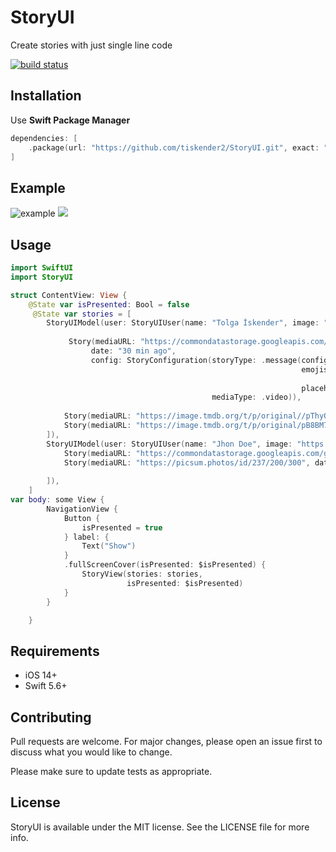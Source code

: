 # StoryUI

Create stories with just single line code

<a href="https://circleci.com/gh/badges/shields/tree/master">
        <img src="https://img.shields.io/circleci/project/github/badges/shields/master" alt="build status"></a>
        
## Installation

Use **Swift Package Manager**

```swift
dependencies: [
    .package(url: "https://github.com/tiskender2/StoryUI.git", exact: "1.5.0")
]
```
## Example 
![example](https://user-images.githubusercontent.com/17899883/166338390-ac5988fc-b417-4c41-b35a-8b18eca61eac.gif)
![](https://github.com/tiskender2/StoryUI/assets/17899883/80b08837-05da-48b0-92c2-b7b7000c8618)

## Usage

```swift
import SwiftUI
import StoryUI

struct ContentView: View {
    @State var isPresented: Bool = false
     @State var stories = [
        StoryUIModel(user: StoryUIUser(name: "Tolga İskender", image: "https://image.tmdb.org/t/p/original/pB8BM7pdSp6B6Ih7QZ4DrQ3PmJK.jpg"), stories: [
            
             Story(mediaURL: "https://commondatastorage.googleapis.com/gtv-videos-bucket/sample/ForBiggerEscapes.mp4",
                  date: "30 min ago",
                  config: StoryConfiguration(storyType: .message(config: StoryInteractionConfig(showLikeButton: true),
                                                                 emojis: [["😂","😮","😍"],
                                                                          ["😢","👏","🔥"]],
                                                                 placeholder: "Send Message"),
                                             mediaType: .video)),
            
            Story(mediaURL: "https://image.tmdb.org/t/p/original//pThyQovXQrw2m0s9x82twj48Jq4.jpg", date: "1 hour ago", config: StoryConfiguration(mediaType: .image)),
            Story(mediaURL: "https://image.tmdb.org/t/p/original/pB8BM7pdSp6B6Ih7QZ4DrQ3PmJK.jpg", date: "12 hour ago", config: StoryConfiguration(mediaType: .image))
        ]),
        StoryUIModel(user: StoryUIUser(name: "Jhon Doe", image: "https://image.tmdb.org/t/p/original//pThyQovXQrw2m0s9x82twj48Jq4.jpg"), stories: [
            Story(mediaURL: "https://commondatastorage.googleapis.com/gtv-videos-bucket/sample/ForBiggerBlazes.mp4", date: "30 min ago", config: StoryConfiguration(mediaType: .video)),
            Story(mediaURL: "https://picsum.photos/id/237/200/300", date: "12 hour ago", config: StoryConfiguration(mediaType: .image)),
            
        ]),
    ]
var body: some View {
        NavigationView {
            Button {
                isPresented = true
            } label: {
                Text("Show")
            }
            .fullScreenCover(isPresented: $isPresented) {
                StoryView(stories: stories,
                          isPresented: $isPresented)
            }
        }

    }
```
## Requirements
- iOS 14+
- Swift 5.6+
## Contributing
Pull requests are welcome. For major changes, please open an issue first to discuss what you would like to change.

Please make sure to update tests as appropriate.

## License
StoryUI is available under the MIT license. See the LICENSE file for more info.
